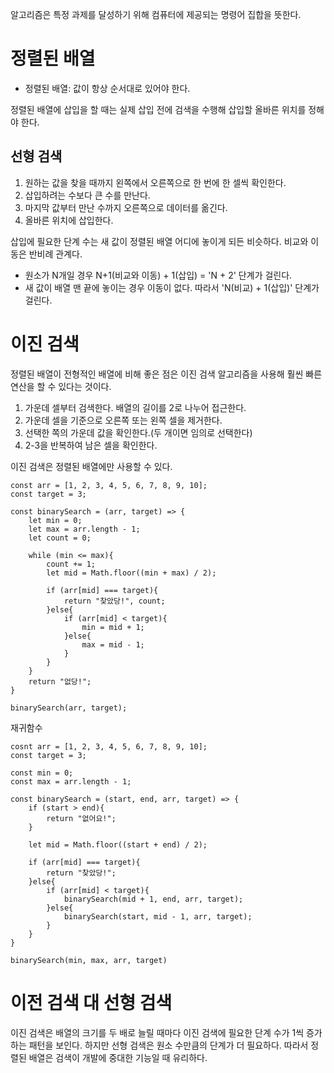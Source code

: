 알고리즘은 특정 과제를 달성하기 위해 컴퓨터에 제공되는 명령어 집합을 뜻한다. 

# 정렬된 배열
- 정렬된 배열: 값이 항상 순서대로 있어야 한다. 

정렬된 배열에 삽입을 할 때는 실제 삽입 전에 검색을 수행해 삽입할 올바른 위치를 정해야 한다. 

## 선형 검색
1. 원하는 값을 찾을 때까지 왼쪽에서 오른쪽으로 한 번에 한 셀씩 확인한다. 
2. 삽입하려는 수보다 큰 수를 만난다. 
3. 마지막 값부터 만난 수까지 오른쪽으로 데이터를 옮긴다. 
4. 올바른 위치에 삽입한다. 

삽입에 필요한 단계 수는 새 값이 정렬된 배열 어디에 놓이게 되든 비슷하다. 비교와 이동은 반비례 관계다.
- 원소가 N개일 경우 N+1(비교와 이동) + 1(삽입) = 'N + 2' 단계가 걸린다. 
- 새 값이 배열 맨 끝에 놓이는 경우 이동이 없다. 따라서 'N(비교) + 1(삽입)' 단계가 걸린다. 

# 이진 검색
정렬된 배열이 전형적인 배열에 비해 좋은 점은 이진 검색 알고리즘을 사용해 훨씬 빠른 연산을 할 수 있다는 것이다. 

1. 가운데 셀부터 검색한다. 배열의 길이를 2로 나누어 접근한다. 
2. 가운데 셀을 기준으로 오른쪽 또는 왼쪽 셀을 제거한다. 
3. 선택한 쪽의 가운데 값을 확인한다.(두 개이면 임의로 선택한다)
4. 2-3을 반복하여 남은 셀을 확인한다. 

이진 검색은 정렬된 배열에만 사용할 수 있다. 

```
const arr = [1, 2, 3, 4, 5, 6, 7, 8, 9, 10];
const target = 3;
 
const binarySearch = (arr, target) => {
    let min = 0;
    let max = arr.length - 1;
    let count = 0;
 
    while (min <= max){
        count += 1;
        let mid = Math.floor((min + max) / 2);
 
        if (arr[mid] === target){
            return "찾았당!", count;
        }else{
            if (arr[mid] < target){
                min = mid + 1;
            }else{
                max = mid - 1;
            }
        }
    }
    return "없당!";
}

binarySearch(arr, target);
```
재귀함수
```
cosnt arr = [1, 2, 3, 4, 5, 6, 7, 8, 9, 10];
const target = 3;

const min = 0;
const max = arr.length - 1;
 
const binarySearch = (start, end, arr, target) => {
    if (start > end){
        return "없어요!";
    }
 
    let mid = Math.floor((start + end) / 2);
 
    if (arr[mid] === target){
        return "찾았당!";
    }else{
        if (arr[mid] < target){
            binarySearch(mid + 1, end, arr, target);
        }else{
            binarySearch(start, mid - 1, arr, target);
        }
    }
}

binarySearch(min, max, arr, target)
```

# 이전 검색 대 선형 검색
이진 검색은 배열의 크기를 두 배로 늘릴 때마다 이진 검색에 필요한 단계 수가 1씩 증가하는 패턴을 보인다. 
하지만 선형 검색은 원소 수만큼의 단계가 더 필요하다. 
따라서 정렬된 배열은 검색이 개발에 중대한 기능일 때 유리하다.
